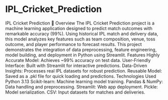 # IPL_Cricket_Prediction
IPL Cricket Prediction 🏏
Overview
The IPL Cricket Prediction project is a machine learning application designed to predict match outcomes with remarkable accuracy (99%). Using historical IPL match and delivery data, this model analyzes key features such as team composition, venue, toss outcome, and player performance to forecast results. This project demonstrates the integration of data preprocessing, feature engineering, model building, and deployment in Python using Streamlit.
Features
Highly Accurate Model: Achieves ~99% accuracy on test data.
User-Friendly Interface: Built with Streamlit for interactive predictions.
Data-Driven Insights: Processes real IPL datasets for robust prediction.
Reusable Model: Saved as a .pkl file for quick loading and predictions.
Technologies Used
Python 3.13
Scikit-learn: Machine learning model training.
Pandas & NumPy: Data handling and preprocessing.
Streamlit: Web app deployment.
Pickle: Model serialization.
CSV: Input datasets for matches and deliveries.
